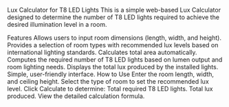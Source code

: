 Lux Calculator for T8 LED Lights
This is a simple web-based Lux Calculator designed to determine the number of T8 LED lights required to achieve the desired illumination level in a room.

Features
Allows users to input room dimensions (length, width, and height).
Provides a selection of room types with recommended lux levels based on international lighting standards.
Calculates total area automatically.
Computes the required number of T8 LED lights based on lumen output and room lighting needs.
Displays the total lux produced by the installed lights.
Simple, user-friendly interface.
How to Use
Enter the room length, width, and ceiling height.
Select the type of room to set the recommended lux level.
Click Calculate to determine:
Total required T8 LED lights.
Total lux produced.
View the detailed calculation formula.
